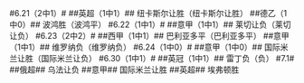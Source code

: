 ﻿#6.21（2中1）#
##英超（1中1）##
纽卡斯尔让胜（纽卡斯尔让胜）
##德乙（1中0）##
波鸿胜（波鸿平）
#6.22（1中1）#
##意甲（1中1）##
莱切让负（莱切让负）
#6.23（2中2）#
##西甲（1中1）##
巴利亚多平（巴利亚多平）
##意甲（1中1）##
维罗纳负（维罗纳负）
#6.24（1中0）#
##意甲（1中0）##
国际米兰让胜（国际米兰让负）
#6.30（1中1）#
##英冠（1中1）##
雷丁负（负）
#7.1#
##俄超##
乌法让负
##意甲##
国际米兰让胜
##英超##
埃弗顿胜
